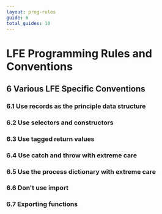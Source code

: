 ```yaml
---
layout: prog-rules
guide: 6
total_guides: 10
---
```

# LFE Programming Rules and Conventions

## 6 Various LFE Specific Conventions

### 6.1 Use records as the principle data structure

### 6.2 Use selectors and constructors

### 6.3 Use tagged return values

### 6.4 Use catch and throw with extreme care

### 6.5 Use the process dictionary with extreme care

### 6.6 Don't use import

### 6.7 Exporting functions
